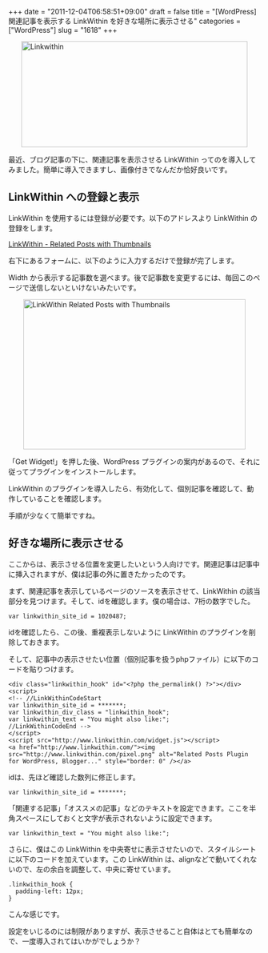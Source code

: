 +++
date = "2011-12-04T06:58:51+09:00"
draft = false
title = "[WordPress] 関連記事を表示する LinkWithin を好きな場所に表示させる"
categories = ["WordPress"]
slug = "1618"
+++

<img style="display:block; margin-left:auto; margin-right:auto;" src="/images/2011/12/linkwithin.png" alt="Linkwithin" title="linkwithin.png" border="0" width="452" height="212" />

最近、ブログ記事の下に、関連記事を表示させる LinkWithin ってのを導入してみました。簡単に導入できますし、画像付きでなんだか恰好良いです。

<h2>LinkWithin への登録と表示</h2>

LinkWithin を使用するには登録が必要です。以下のアドレスより LinkWithin の登録をします。

<a href="http://www.linkwithin.com/learn" target="_blank">LinkWithin - Related Posts with Thumbnails</a>

右下にあるフォームに、以下のように入力するだけで登録が完了します。

Width から表示する記事数を選べます。後で記事数を変更するには、毎回このページで送信しないといけないみたいです。

<img style="display:block; margin-left:auto; margin-right:auto;" src="/images/2011/12/LinkWithin-Related-Posts-with-Thumbnails.png" alt="LinkWithin  Related Posts with Thumbnails" title="LinkWithin - Related Posts with Thumbnails.png" border="0" width="444" height="300" />

「Get Widget!」を押した後、WordPress プラグインの案内があるので、それに従ってプラグインをインストールします。

LinkWithin のプラグインを導入したら、有効化して、個別記事を確認して、動作していることを確認します。

手順が少なくて簡単ですね。

<h2>好きな場所に表示させる</h2>

ここからは、表示させる位置を変更したいという人向けです。関連記事は記事中に挿入されますが、僕は記事の外に置きたかったのです。

まず、関連記事を表示しているページのソースを表示させて、LinkWithin の該当部分を見つけます。そして、idを確認します。僕の場合は、7桁の数字でした。

<pre><code>var linkwithin_site_id = 1020487;
</code></pre>

idを確認したら、この後、重複表示しないように LinkWithin のプラグインを削除しておきます。

そして、記事中の表示させたい位置（個別記事を扱うphpファイル）に以下のコードを貼りつけます。

<pre><code>&lt;div class=&quot;linkwithin_hook&quot; id=&quot;&lt;?php the_permalink() ?&gt;&quot;&gt;&lt;/div&gt;&lt;script&gt;
&lt;!-- //LinkWithinCodeStart
var linkwithin_site_id = *******;
var linkwithin_div_class = &quot;linkwithin_hook&quot;;
var linkwithin_text = &quot;You might also like:&quot;;
//LinkWithinCodeEnd --&gt;
&lt;/script&gt;
&lt;script src=&quot;http://www.linkwithin.com/widget.js&quot;&gt;&lt;/script&gt;
&lt;a href=&quot;http://www.linkwithin.com/&quot;&gt;&lt;img src=&quot;http://www.linkwithin.com/pixel.png&quot; alt=&quot;Related Posts Plugin for WordPress, Blogger...&quot; style=&quot;border: 0&quot; /&gt;&lt;/a&gt;
</code></pre>

idは、先ほど確認した数列に修正します。

<pre><code>var linkwithin_site_id = *******;</code></pre>

「関連する記事」「オススメの記事」などのテキストを設定できます。ここを半角スペースにしておくと文字が表示されないように設定できます。

<pre><code>var linkwithin_text = &quot;You might also like:&quot;;</code></pre>

さらに、僕はこの LinkWithin を中央寄せに表示させたいので、スタイルシートに以下のコードを加えています。この LinkWithin は、alignなどで動いてくれないので、左の余白を調整して、中央に寄せています。

<pre><code>.linkwithin_hook {
  padding-left: 12px;
}
</code></pre>

こんな感じです。

設定をいじるのには制限がありますが、表示させること自体はとても簡単なので、一度導入されてはいかがでしょうか？
